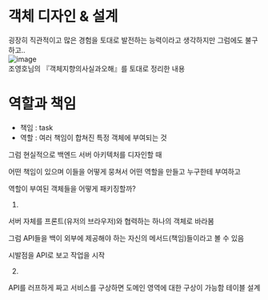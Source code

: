 # 객체 디자인 & 설계
굉장히 직관적이고 많은 경험을 토대로 발전하는 능력이라고 생각하지만 그럼에도 불구하고..  
![image](https://github.com/tlgur/TIL/assets/88655763/63de4237-d89b-49dd-aa17-1adbf6bb2097)  
조영호님의 『객체지향의사실과오해』를 토대로 정리한 내용

# 역할과 책임
 - 책임 : task
 - 역할 : 여러 책임이 합쳐진 특정 객체에 부여되는 것

그럼 현실적으로 백엔드 서버 아키텍처를 디자인할 때

어떤 책임이 있으며 이들을 어떻게 뭉쳐서 어떤 역할을 만들고 누구한테 부여하고

역할이 부여된 객체들을 어떻게 패키징할까?

1.
서버 자체를 프론트(유저의 브라우저)와 협력하는 하나의 객체로 바라봄

그럼 API들을 백이 외부에 제공해야 하는 자신의 메서드(책임)들이라고 볼 수 있음

시발점을 API로 보고 작업을 시작

2.
API를 러프하게 짜고 서비스를 구상하면 도메인 영역에 대한 구상이 가능함
테이블 설계
